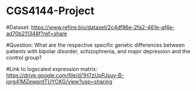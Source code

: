 # CGS4144-Project

#Dataset: https://www.refine.bio/dataset/2c4df86e-2fa2-461e-af4e-ad70b211348f?ref=share

#Question: What are the respective specific genetic differences between patients with bipolar disorder, schizophrenia, and major depression and the control group? 

#Link to logscaled expression matrix: https://drive.google.com/file/d/1H7zUpPJsuy-B-jorg41MZewprdTUYCKG/view?usp=sharing
